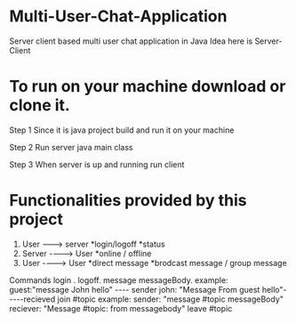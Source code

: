 # Multi-User-Chat-Application
Server client based multi user chat application in Java
Idea here is Server-Client
# To run on your machine download or clone it.
Step 1 Since it is java project build and run it on your machine

Step 2 Run server java main class

Step 3 When server is up and running run client
# Functionalities provided by this project
1. User ---> server
    *login/logoff
    *status
2. Server ----> User
    *online / offline
3. User  ----> User
    *direct message
    *brodcast message / group message

Commands
    login <user> <password>.
    logoff.
    message <user> messageBody.
        example: guest:"message John hello"      ---- sender
                 john: "Message From guest hello"-----recieved
    join #topic
        example: sender: "message #topic messageBody"
                 reciever: "Message #topic: from <sender> messagebody"
    leave #topic
